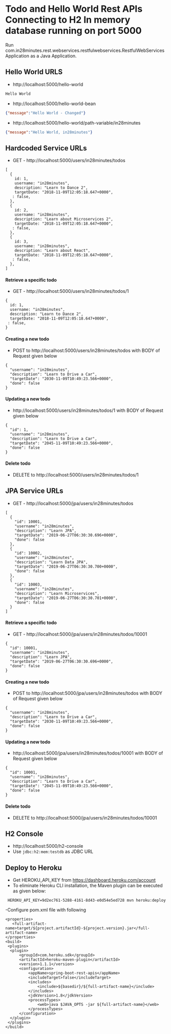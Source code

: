 # Todo and Hello World Rest APIs Connecting to H2 In memory database running on port 5000

Run com.in28minutes.rest.webservices.restfulwebservices.RestfulWebServicesApplication as a Java Application.


## Hello World URLS

- http://localhost:5000/hello-world

```txt
Hello World
```

- http://localhost:5000/hello-world-bean

```json
{"message":"Hello World - Changed"}
```

- http://localhost:5000/hello-world/path-variable/in28minutes

```json
{"message":"Hello World, in28minutes"}
```


## Hardcoded Service URLs

- GET - http://localhost:5000/users/in28minutes/todos

```
[
  {
    id: 1,
    username: "in28minutes",
    description: "Learn to Dance 2",
    targetDate: "2018-11-09T12:05:18.647+0000",
   : false,
  },
  {
    id: 2,
    username: "in28minutes",
    description: "Learn about Microservices 2",
    targetDate: "2018-11-09T12:05:18.647+0000",
   : false,
  },
  {
    id: 3,
    username: "in28minutes",
    description: "Learn about React",
    targetDate: "2018-11-09T12:05:18.647+0000",
   : false,
  },
]
```

#### Retrieve a specific todo

- GET - http://localhost:5000/users/in28minutes/todos/1

```
{
  id: 1,
  username: "in28minutes",
  description: "Learn to Dance 2",
  targetDate: "2018-11-09T12:05:18.647+0000",
 : false,
}
```

#### Creating a new todo

- POST to http://localhost:5000/users/in28minutes/todos with BODY of Request given below

```
{
  "username": "in28minutes",
  "description": "Learn to Drive a Car",
  "targetDate": "2030-11-09T10:49:23.566+0000",
  "done": false
}
```

#### Updating a new todo

- http://localhost:5000/users/in28minutes/todos/1 with BODY of Request given below

```
{
  "id": 1,
  "username": "in28minutes",
  "description": "Learn to Drive a Car",
  "targetDate": "2045-11-09T10:49:23.566+0000",
  "done": false
}
```

#### Delete todo

- DELETE to http://localhost:5000/users/in28minutes/todos/1


## JPA Service URLs

- GET - http://localhost:5000/jpa/users/in28minutes/todos

```
[
  {
    "id": 10001,
    "username": "in28minutes",
    "description": "Learn JPA",
    "targetDate": "2019-06-27T06:30:30.696+0000",
    "done": false
  },
  {
    "id": 10002,
    "username": "in28minutes",
    "description": "Learn Data JPA",
    "targetDate": "2019-06-27T06:30:30.700+0000",
    "done": false
  },
  {
    "id": 10003,
    "username": "in28minutes",
    "description": "Learn Microservices",
    "targetDate": "2019-06-27T06:30:30.701+0000",
    "done": false
  }
]
```

#### Retrieve a specific todo

- GET - http://localhost:5000/jpa/users/in28minutes/todos/10001

```
{
  "id": 10001,
  "username": "in28minutes",
  "description": "Learn JPA",
  "targetDate": "2019-06-27T06:30:30.696+0000",
  "done": false
}
```

#### Creating a new todo

- POST to http://localhost:5000/jpa/users/in28minutes/todos with BODY of Request given below

```
{
  "username": "in28minutes",
  "description": "Learn to Drive a Car",
  "targetDate": "2030-11-09T10:49:23.566+0000",
  "done": false
}
```

#### Updating a new todo

- http://localhost:5000/jpa/users/in28minutes/todos/10001 with BODY of Request given below

```
{
  "id": 10001,
  "username": "in28minutes",
  "description": "Learn to Drive a Car",
  "targetDate": "2045-11-09T10:49:23.566+0000",
  "done": false
}
```

#### Delete todo

- DELETE to http://localhost:5000/jpa/users/in28minutes/todos/10001


## H2 Console

- http://localhost:5000/h2-console
- Use `jdbc:h2:mem:testdb` as JDBC URL


## Deploy to Heroku
- Get HEROKU_API_KEY from https://dashboard.heroku.com/account
- To eliminate Heroku CLI installation, the Maven plugin can be executed as given below:
```
 HEROKU_API_KEY=9d2ec761-5288-4161-8d43-e0d54e5ed728 mvn heroku:deploy
```
-Configure pom.xml file with following

```
<properties>
   <full-artifact-name>target/${project.artifactId}-${project.version}.jar</full-artifact-name>
</properties>
<build>
 <plugins>
  <plugin>
      <groupId>com.heroku.sdk</groupId>
      <artifactId>heroku-maven-plugin</artifactId>
      <version>1.1.1</version>
      <configuration>
          <appName>spring-boot-rest-apis</appName>
          <includeTarget>false</includeTarget>
          <includes>
              <include>${basedir}/${full-artifact-name}</include>
          </includes>
          <jdkVersion>1.8</jdkVersion>
          <processTypes>
              <web>java $JAVA_OPTS -jar ${full-artifact-name}</web>
          </processTypes>
      </configuration>
  </plugin>
 </plugins>
</build>
```
